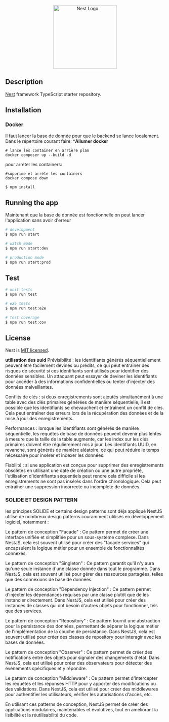 <p align="center">
  <a href="http://nestjs.com/" target="blank"><img src="https://nestjs.com/img/logo-small.svg" width="200" alt="Nest Logo" /></a>
</p>

## Description

[Nest](https://github.com/nestjs/nest) framework TypeScript starter repository.


## Installation

### Docker
Il faut lancer la base de donnée pour que le backend se lance localement.
Dans le répertoire courant faire:
***Allumer docker**
```
# lance les container en arrière plan
docker composer up --build -d
```

pour arrèter les containers:
```
#supprime et arrête les containers 
docker compose down
```

```bash
$ npm install
```

## Running the app
Maintenant que la base de donnée est fonctionnelle on peut lancer l'application sans avoir d'erreur

```bash
# development
$ npm run start

# watch mode
$ npm run start:dev

# production mode
$ npm run start:prod
```

## Test

```bash
# unit tests
$ npm run test

# e2e tests
$ npm run test:e2e

# test coverage
$ npm run test:cov
```

## License

Nest is [MIT licensed](LICENSE).

**utilisation des uuid**
Prévisibilité : les identifiants générés séquentiellement peuvent être facilement devinés ou prédits, ce qui peut entraîner des risques de sécurité si ces identifiants sont utilisés pour identifier des données sensibles. Un attaquant peut essayer de deviner les identifiants pour accéder à des informations confidentielles ou tenter d'injecter des données malveillantes.

Conflits de clés : si deux enregistrements sont ajoutés simultanément à une table avec des clés primaires générées de manière séquentielle, il est possible que les identifiants se chevauchent et entraînent un conflit de clés. Cela peut entraîner des erreurs lors de la récupération des données et de la mise à jour des enregistrements.

Performances : lorsque les identifiants sont générés de manière séquentielle, les requêtes de base de données peuvent devenir plus lentes à mesure que la taille de la table augmente, car les index sur les clés primaires doivent être régulièrement mis à jour. Les identifiants UUID, en revanche, sont générés de manière aléatoire, ce qui peut réduire le temps nécessaire pour insérer et indexer les données.

Fiabilité : si une application est conçue pour supprimer des enregistrements obsolètes en utilisant une date de création ou une autre propriété, l'utilisation d'identifiants séquentiels peut rendre cela difficile si les enregistrements ne sont pas insérés dans l'ordre chronologique. Cela peut entraîner une suppression incorrecte ou incomplète de données.

### SOLIDE ET DESIGN PATTERN
les principes SOLIDE et certains design patterns sont déja appliqué
NestJS utilise de nombreux design patterns couramment utilisés en développement logiciel, notamment :

Le pattern de conception "Facade" : Ce pattern permet de créer une interface unifiée et simplifiée pour un sous-système complexe. Dans NestJS, cela est souvent utilisé pour créer des "facade services" qui encapsulent la logique métier pour un ensemble de fonctionnalités connexes.

Le pattern de conception "Singleton" : Ce pattern garantit qu'il n'y aura qu'une seule instance d'une classe donnée dans tout le programme. Dans NestJS, cela est souvent utilisé pour gérer des ressources partagées, telles que des connexions de base de données.

Le pattern de conception "Dependency Injection" : Ce pattern permet d'injecter les dépendances requises par une classe plutôt que de les instancier directement. Dans NestJS, cela est utilisé pour créer des instances de classes qui ont besoin d'autres objets pour fonctionner, tels que des services.

Le pattern de conception "Repository" : Ce pattern fournit une abstraction pour la persistance des données, permettant de séparer la logique métier de l'implémentation de la couche de persistance. Dans NestJS, cela est souvent utilisé pour créer des classes de repository pour interagir avec les bases de données.

Le pattern de conception "Observer" : Ce pattern permet de créer des notifications entre des objets pour signaler des changements d'état. Dans NestJS, cela est utilisé pour créer des observateurs pour détecter des événements spécifiques et y répondre.

Le pattern de conception "Middleware" : Ce pattern permet d'intercepter les requêtes et les réponses HTTP pour y apporter des modifications ou des validations. Dans NestJS, cela est utilisé pour créer des middlewares pour authentifier les utilisateurs, vérifier les autorisations d'accès, etc.

En utilisant ces patterns de conception, NestJS permet de créer des applications modulaires, maintenables et évolutives, tout en améliorant la lisibilité et la réutilisabilité du code.